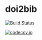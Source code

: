 # doi2bib

[![Build Status](https://travis-ci.org/wkmor1/doi2bib.svg?branch=master)](https://travis-ci.org/wkmor1/doi2bib)

[![codecov.io](https://codecov.io/github/wkmor1/doi2bib/coverage.svg?branch=master)](https://codecov.io/github/wkmor1/doi2bib?branch=master)
